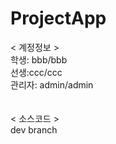 # ProjectApp

<div><span>< 계정정보 ></span><br>
학생: bbb/bbb<br>
선생:ccc/ccc<br>
관리자: admin/admin
  </div>
<br><br>
< 소스코드 ><br>
dev branch
